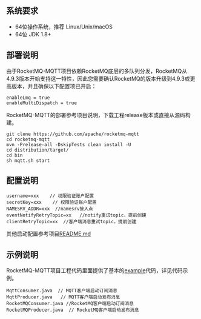 ## 系统要求
* 64位操作系统，推荐 Linux/Unix/macOS
* 64位 JDK 1.8+

## 部署说明
由于RocketMQ-MQTT项目依赖RocketMQ底层的多队列分发，RocketMQ从4.9.3版本开始支持这一特性，因此您需要确认RocketMQ的版本升级到4.9.3或更高版本，并且确保以下配置项已开启：
```text
enableLmq = true 
enableMultiDispatch = true
```

RocketMQ-MQTT的部署参考项目说明，下载工程release版本或直接从源码构建。
```text
git clone https://github.com/apache/rocketmq-mqtt
cd rocketmq-mqtt 
mvn -Prelease-all -DskipTests clean install -U 
cd distribution/target/ 
cd bin
sh mqtt.sh start
```

## 配置说明
```text
username=xxx    // 权限验证账户配置
secretKey=xxx    // 权限验证账户配置
NAMESRV_ADDR=xxx  //namesrv接入点
eventNotifyRetryTopic=xx   //notify重试topic，提前创建
clientRetryTopic=xx  //客户端消息重试topic，提前创建
```

其他启动配置参考项目[README.md](https://github.com/apache/rocketmq-mqtt/blob/main/README.md)

## 示例说明
RocketMQ-MQTT项目工程代码里面提供了基本的[example](https://github.com/apache/rocketmq-mqtt/tree/main/mqtt-example)代码，详见代码示例。
```text
MqttConsumer .java  // MQTT客户端启动订阅消息
MqttProducer .java   // MQTT客户端启动发布消息
RocketMQConsumer .java //RocketMQ客户端启动订阅消息
RocketMQProducer .java  // RocketMQ客户端启动发布消息
```